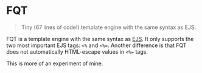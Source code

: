 # FQT

> Tiny (67 lines of code!) template engine with the same syntax as EJS.

FQT is a template engine with the same syntax as [EJS](https://ejs.co/). It only supports the two most important EJS tags: `<%` and `<%=`. Another difference is that FQT does not automatically HTML-escape values in `<%=` tags.

This is more of an experiment of mine.
